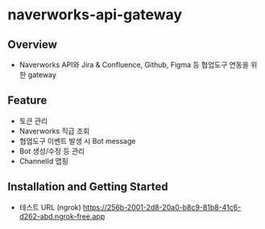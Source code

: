# naverworks-api-gateway

## Overview
- Naverworks API와 Jira & Confluence, Github, Figma 등 협업도구 연동을 위한 gateway

## Feature
- 토큰 관리
- Naverworks 직급 조회
- 협업도구 이벤트 발생 시 Bot message
- Bot 생성/수정 등 관리
- ChannelId 맵핑

## Installation and Getting Started
- 테스트 URL (ngrok)
  https://256b-2001-2d8-20a0-b8c9-81b8-41c6-d262-abd.ngrok-free.app
